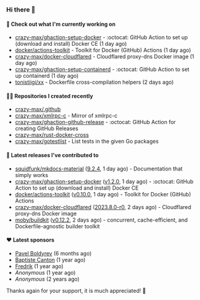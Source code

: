 ### Hi there 👋

#### 👷 Check out what I'm currently working on

- [crazy-max/ghaction-setup-docker](https://github.com/crazy-max/ghaction-setup-docker) - :octocat: GitHub Action to set up (download and install) Docker CE (1 day ago)
- [docker/actions-toolkit](https://github.com/docker/actions-toolkit) - Toolkit for Docker (GitHub) Actions (1 day ago)
- [crazy-max/docker-cloudflared](https://github.com/crazy-max/docker-cloudflared) - Cloudflared proxy-dns Docker image (1 day ago)
- [crazy-max/ghaction-setup-containerd](https://github.com/crazy-max/ghaction-setup-containerd) - :octocat: GitHub Action to set up containerd (1 day ago)
- [tonistiigi/xx](https://github.com/tonistiigi/xx) - Dockerfile cross-compilation helpers (2 days ago)

#### 👨‍💻 Repositories I created recently

- [crazy-max/.github](https://github.com/crazy-max/.github)
- [crazy-max/xmlrpc-c](https://github.com/crazy-max/xmlrpc-c) - Mirror of xmlrpc-c
- [crazy-max/ghaction-github-release](https://github.com/crazy-max/ghaction-github-release) - :octocat: GitHub Action for creating GitHub Releases
- [crazy-max/rust-docker-cross](https://github.com/crazy-max/rust-docker-cross)
- [crazy-max/gotestlist](https://github.com/crazy-max/gotestlist) - List tests in the given Go packages

#### 🚀 Latest releases I've contributed to

- [squidfunk/mkdocs-material](https://github.com/squidfunk/mkdocs-material) ([9.2.4](https://github.com/squidfunk/mkdocs-material/releases/tag/9.2.4), 1 day ago) - Documentation that simply works
- [crazy-max/ghaction-setup-docker](https://github.com/crazy-max/ghaction-setup-docker) ([v1.2.0](https://github.com/crazy-max/ghaction-setup-docker/releases/tag/v1.2.0), 1 day ago) - :octocat: GitHub Action to set up (download and install) Docker CE
- [docker/actions-toolkit](https://github.com/docker/actions-toolkit) ([v0.10.0](https://github.com/docker/actions-toolkit/releases/tag/v0.10.0), 1 day ago) - Toolkit for Docker (GitHub) Actions
- [crazy-max/docker-cloudflared](https://github.com/crazy-max/docker-cloudflared) ([2023.8.0-r0](https://github.com/crazy-max/docker-cloudflared/releases/tag/2023.8.0-r0), 2 days ago) - Cloudflared proxy-dns Docker image
- [moby/buildkit](https://github.com/moby/buildkit) ([v0.12.2](https://github.com/moby/buildkit/releases/tag/v0.12.2), 2 days ago) - concurrent, cache-efficient, and Dockerfile-agnostic builder toolkit

#### ❤️ Latest sponsors
- [Pavel Boldyrev](https://github.com/bpg) (6 months ago)
- [Baptiste Canton](https://github.com/batmac) (1 year ago)
- [Fredrik](https://github.com/fredrikscode) (1 year ago)
- _Anonymous_ (1 year ago)
- _Anonymous_ (2 years ago)

Thanks again for your support, it is much appreciated! 🙏
